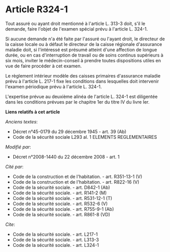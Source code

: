 # Article R324-1

Tout assuré ou ayant droit mentionné à l'article L. 313-3 doit, s'il le demande, faire l'objet de l'examen spécial prévu à
l'article L. 324-1. 

Si aucune demande n'a été faite par l'assuré ou l'ayant droit, le directeur de la caisse locale ou à défaut le directeur de
la caisse régionale d'assurance maladie doit, si l'intéressé est présumé atteint d'une affection de longue durée, ou en cas
d'interruption de travail ou de soins continus supérieurs à six mois, inviter le médecin-conseil à prendre toutes
dispositions utiles en vue de faire procéder à cet examen. 

Le règlement intérieur modèle des caisses primaires d'assurance maladie prévu à l'article L. 217-1 fixe les conditions dans
lesquelles doit intervenir l'examen périodique prévu à l'article L. 324-1.

L'expertise prévue au deuxième alinéa de l'article L. 324-1 est diligentée dans les conditions prévues par le chapitre 1er du
titre IV du livre Ier.

**Liens relatifs à cet article**

_Anciens textes_:

  - Décret n°45-0179 du 29 décembre 1945 - art. 39 (Ab)
  - Code de la sécurité sociale L293 al. 1 ELEMENTS REGLEMENTAIRES

_Modifié par_:

  - Décret n°2008-1440 du 22 décembre 2008 - art. 1

_Cité par_:

  - Code de la construction et de l'habitation. - art. R351-13-1 (V)
  - Code de la construction et de l'habitation. - art. R822-16 (V)
  - Code de la sécurité sociale. - art. D842-1 (Ab)
  - Code de la sécurité sociale. - art. R141-2 (M)
  - Code de la sécurité sociale. - art. R531-12-1 (T)
  - Code de la sécurité sociale. - art. R532-6 (V)
  - Code de la sécurité sociale. - art. R755-9-1 (Ab)
  - Code de la sécurité sociale. - art. R861-8 (VD)

_Cite_:

  - Code de la sécurité sociale. - art. L217-1
  - Code de la sécurité sociale. - art. L313-3
  - Code de la sécurité sociale. - art. L324-1
